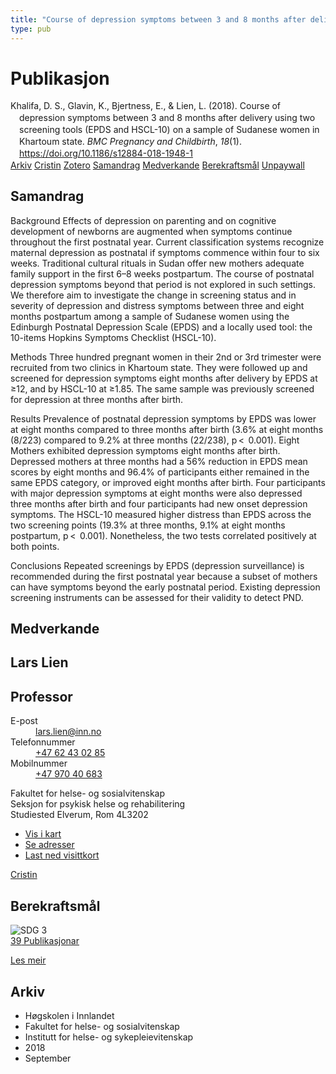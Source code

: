 ```yaml
---
title: "Course of depression symptoms between 3 and 8 months after delivery using two screening tools (EPDS and HSCL-10) on a sample of Sudanese women in Khartoum state"
type: pub
---
```

<h1>Publikasjon</h1>
<article id="csl-bib-container-8DM48ERP" class="csl-bib-container">
  <div class="csl-bib-body" style="line-height: 1.35; padding-left: 1em; text-indent:-1em;">
  <div class="csl-entry">Khalifa, D. S., Glavin, K., Bjertness, E., &amp; Lien, L. (2018). Course of depression symptoms between 3 and 8&#xA0;months after delivery using two screening tools (EPDS and HSCL-10) on a sample of Sudanese women in Khartoum state. <i>BMC Pregnancy and Childbirth</i>, <i>18</i>(1). <a href="https://doi.org/10.1186/s12884-018-1948-1">https://doi.org/10.1186/s12884-018-1948-1</a></div>
</div>
  <div class="csl-bib-buttons">
    <a href="#taxonomy-article-8DM48ERP" class="csl-bib-button">Arkiv</a>
    <a href="https://app.cristin.no/results/show.jsf?id=1608367" alt="Cristin URL" class="csl-bib-button">Cristin</a>
    <a href="http://zotero.org/groups/5022929/items/8DM48ERP" alt="Zotero URL" class="csl-bib-button">Zotero</a>
    <a href="#abstract-article-8DM48ERP" class="csl-bib-button">Samandrag</a>
    <a href="#contributors-article-8DM48ERP" class="csl-bib-button">Medverkande</a>
    <a href="#sdg-article-8DM48ERP" class="csl-bib-button">Berekraftsmål</a>
    <a href="https://bmcpregnancychildbirth.biomedcentral.com/track/pdf/10.1186/s12884-018-1948-1" class="csl-bib-button">Unpaywall</a>
  </div>
  <div id="csl-bib-meta-container-8DM48ERP"></div>
</article>
<div id="csl-bib-meta-8DM48ERP" class="csl-bib-meta">
  <article id="abstract-article-8DM48ERP" class="abstract-article">
    <h1>Samandrag</h1>
    Background 
Effects of depression on parenting and on cognitive development of newborns are augmented when symptoms continue throughout the first postnatal year. Current classification systems recognize maternal depression as postnatal if symptoms commence within four to six weeks. Traditional cultural rituals in Sudan offer new mothers adequate family support in the first 6–8 weeks postpartum. The course of postnatal depression symptoms beyond that period is not explored in such settings. We therefore aim to investigate the change in screening status and in severity of depression and distress symptoms between three and eight months postpartum among a sample of Sudanese women using the Edinburgh Postnatal Depression Scale (EPDS) and a locally used tool: the 10-items Hopkins Symptoms Checklist (HSCL-10). 
 
Methods 
Three hundred pregnant women in their 2nd or 3rd trimester were recruited from two clinics in Khartoum state. They were followed up and screened for depression symptoms eight months after delivery by EPDS at ≥12, and by HSCL-10 at ≥1.85. The same sample was previously screened for depression at three months after birth. 
 
Results 
Prevalence of postnatal depression symptoms by EPDS was lower at eight months compared to three months after birth (3.6% at eight months (8/223) compared to 9.2% at three months (22/238), p &lt;  0.001). Eight Mothers exhibited depression symptoms eight months after birth. Depressed mothers at three months had a 56% reduction in EPDS mean scores by eight months and 96.4% of participants either remained in the same EPDS category, or improved eight months after birth. Four participants with major depression symptoms at eight months were also depressed three months after birth and four participants had new onset depression symptoms. The HSCL-10 measured higher distress than EPDS across the two screening points (19.3% at three months, 9.1% at eight months postpartum, p &lt;  0.001). Nonetheless, the two tests correlated positively at both points. 
 
Conclusions 
Repeated screenings by EPDS (depression surveillance) is recommended during the first postnatal year because a subset of mothers can have symptoms beyond the early postnatal period. Existing depression screening instruments can be assessed for their validity to detect PND.
  </article>
  <article id="contributors-article-8DM48ERP" class="contributors-article">
    <h1>Medverkande</h1>
    <div class="personas">
<div class="vrtx-hinn-person-card">
<div class="photo">
<i class="lar la-user-circle missing-person"></i>
</div>
<div class="info">
<hgroup><h1>Lars Lien</h1>
<h2>Professor</h2>
</hgroup><dl>
<dt>E-post</dt>
<dd>
<a href="mailto:lars.lien@inn.no">lars.lien@inn.no</a>
</dd>
<dt>Telefonnummer</dt>
<dd><a href="tel:+4762430285">
+47 62 43 02 85
</a></dd>
<dt>Mobilnummer</dt>
<dd><a href="tel:+4797040683">
+47 970 40 683
</a></dd>
</dl>
<p>
Fakultet for helse- og sosialvitenskap<br>
Seksjon for psykisk helse og rehabilitering<br>
Studiested Elverum,
Rom 4L3202
</p>
<ul class="vrtx-hinn-links">
<li><a href="https://www.google.com/maps?q=60.88177,11.53669">Vis i kart</a></li>
<li><a href="https://www.inn.no/finn-en-ansatt/lars-lien.html#vrtx-hinn-addresses">Se adresser</a></li>
<li><a href="https://www.inn.no/finn-en-ansatt/lars-lien.html?vrtx=vcf">Last ned visittkort</a></li>
</ul>
</div>
</div>
<a href="https://app.cristin.no/persons/show.jsf?id=14287" alt="Cristin URL" class="personas-cristin">Cristin</a>
</div>
  </article>
  <article id="sdg-article-8DM48ERP" class="sdg-article">
    <h1>Berekraftsmål</h1>
    <div class="sdg-container"><div id="sdg3" class="sdg">
<img src="{{< params subfolder >}}images/sdg/sdg03_no.png" class="image" alt="SDG 3">
<div class="sdg-overlay">
<a href="{{< params subfolder >}}no/archive/?sdg=3#archive" class="sdg-publication-count"><span>39</span> Publikasjonar</a>
<p><a href="https://www.fn.no/om-fn/fns-baerekraftsmaal/god-helse-og-livskvalitet?lang=nno-NO" class="sdg-read-more">Les meir</a></p>
</div>
</div></div>
  </article>
  <article id="taxonomy-article-8DM48ERP" class="taxonomy-article">
    <h1>Arkiv</h1>
    <ul>
      <li>Høgskolen i Innlandet</li>
      <li>Fakultet for helse- og sosialvitenskap</li>
      <li>Institutt for helse- og sykepleievitenskap</li>
      <li>2018</li>
      <li>September</li>
    </ul>
  </article>
</div>
